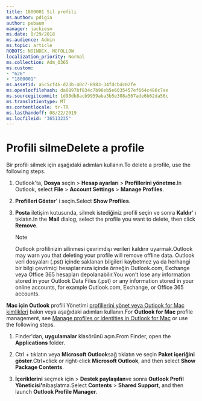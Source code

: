 ```yaml
---
title: 1800001 Sil profili
ms.author: pdigia
author: pebaum
manager: jackiesm
ms.date: 8/29/2018
ms.audience: Admin
ms.topic: article
ROBOTS: NOINDEX, NOFOLLOW
localization_priority: Normal
ms.collection: Adm_O365
ms.custom:
- "626"
- "1800001"
ms.assetid: a5c5cf46-d23b-40c7-8983-34fdcbdc02fe
ms.openlocfilehash: da0897bf834c7b96eb5e6035457ef664c486c7ae
ms.sourcegitcommit: 1d98db8acb9959aba3b5e308a567ade6b62da56c
ms.translationtype: MT
ms.contentlocale: tr-TR
ms.lasthandoff: 08/22/2019
ms.locfileid: "36513235"
---
```

# <a name="delete-a-profile"></a><span data-ttu-id="d3ab5-102">Profili silme</span><span class="sxs-lookup"><span data-stu-id="d3ab5-102">Delete a profile</span></span>

<span data-ttu-id="d3ab5-103">Bir profili silmek için aşağıdaki adımları kullanın.</span><span class="sxs-lookup"><span data-stu-id="d3ab5-103">To delete a profile, use the following steps.</span></span>
  
1. <span data-ttu-id="d3ab5-104">Outlook'ta, **Dosya** seçin \> **Hesap ayarları** \> **Profillerini yönetme**.</span><span class="sxs-lookup"><span data-stu-id="d3ab5-104">In Outlook, select **File** \> **Account Settings** \> **Manage Profiles**.</span></span>

2. <span data-ttu-id="d3ab5-105">**Profilleri Göster**' i seçin.</span><span class="sxs-lookup"><span data-stu-id="d3ab5-105">Select **Show Profiles**.</span></span>

3. <span data-ttu-id="d3ab5-106">**Posta** iletişim kutusunda, silmek istediğiniz profili seçin ve sonra **Kaldır**' ı tıklatın.</span><span class="sxs-lookup"><span data-stu-id="d3ab5-106">In the **Mail** dialog, select the profile you want to delete, then click **Remove**.</span></span>

    > [!NOTE]
    > <span data-ttu-id="d3ab5-107">Outlook profilinizin silinmesi çevrimdışı verileri kaldırır uyarmak.</span><span class="sxs-lookup"><span data-stu-id="d3ab5-107">Outlook may warn you that deleting your profile will remove offline data.</span></span> <span data-ttu-id="d3ab5-108">Outlook veri dosyaları (.pst) içinde saklanan bilgileri kaybetmez ya da herhangi bir bilgi çevrimiçi hesaplarınıza içinde örneğin Outlook.com, Exchange veya Office 365 hesapları depolanabilir.</span><span class="sxs-lookup"><span data-stu-id="d3ab5-108">You won't lose any information stored in your Outlook Data Files (.pst) or any information stored in your online accounts, for example Outlook.com, Exchange, or Office 365 accounts.</span></span>
  
<span data-ttu-id="d3ab5-109">**Mac için Outlook** profili Yönetimi [profillerini yönet veya Outlook for Mac kimlikleri](https://support.office.com/article/fed2a955-74df-4a24-bef6-78a426958c4c.aspx) bakın veya aşağıdaki adımları kullanın.</span><span class="sxs-lookup"><span data-stu-id="d3ab5-109">For **Outlook for Mac** profile management, see [Manage profiles or identities in Outlook for Mac](https://support.office.com/article/fed2a955-74df-4a24-bef6-78a426958c4c.aspx) or use the following steps.</span></span>
  
1. <span data-ttu-id="d3ab5-110">Finder'dan, **uygulamalar** klasörünü açın.</span><span class="sxs-lookup"><span data-stu-id="d3ab5-110">From Finder, open the **Applications** folder.</span></span>

2. <span data-ttu-id="d3ab5-111">Ctrl + tıklatın veya **Microsoft Outlook**sağ tıklatın ve seçin **Paket içeriğini göster**.</span><span class="sxs-lookup"><span data-stu-id="d3ab5-111">Ctrl+click or right-click **Microsoft Outlook**, and then select **Show Package Contents**.</span></span>

3. <span data-ttu-id="d3ab5-112">**İçeriklerini** seçmek için \> **Destek paylaşılan**ve sonra **Outlook Profil Yöneticisi'ni**başlatma.</span><span class="sxs-lookup"><span data-stu-id="d3ab5-112">Select **Contents** \> **Shared Support**, and then launch **Outlook Profile Manager**.</span></span>
